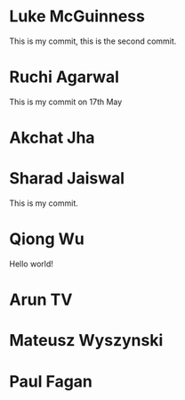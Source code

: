 # Luke McGuinness
This is my commit, this is the second commit.

# Ruchi Agarwal
This is my commit on 17th May
# Akchat Jha

# Sharad Jaiswal
This is my commit.

# Qiong Wu
Hello world! 
# Arun TV

# Mateusz Wyszynski

# Paul Fagan
